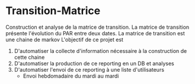 # Transition-Matrice
Construction et analyse de la matrice de transition. La matrice de transition présente l'évolution du PAR entre deux dates. 
La matrice de transition est une chaine de markov 
L'objectif de ce projet est 
  1. D'automatiser la collecte d'information nécessaire à la construction de cette chaine 
  2. D'automatiser la production de ce reporting en un DB et analyses 
  3. D'automatiser l'envoi de ce reporting à une liste d'utilisateurs 
        - Envoi hebdomadaire du mardi au mardi 
